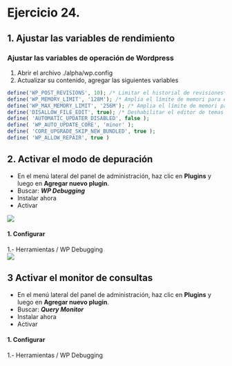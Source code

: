 # Ejercicio 24.

## 1.  Ajustar las variables de rendimiento

### Ajustar las variables de operación de Wordpress
1.  Abrir el archivo ./alpha/wp.config
2. Actualizar su contenido, agregar las siguientes variables

```php
define('WP_POST_REVISIONS', 10); /* Limitar el historial de revisiones*/
define('WP_MEMORY_LIMIT', '128M'); /* Amplia el límite de memori para el FrontEnd */
define('WP_MAX_MEMORY_LIMIT', '256M'); /* Amplia el límite de memori para el WP-ADMIN */
define('DISALLOW_FILE_EDIT', true); /* Deshabilitar el editor de temas y plugins */
define( 'AUTOMATIC_UPDATER_DISABLED', false );
define( 'WP_AUTO_UPDATE_CORE', 'minor' );
define( 'CORE_UPGRADE_SKIP_NEW_BUNDLED', true );
define( 'WP_ALLOW_REPAIR', true )
```
## 2.  Activar el modo de depuración
- En el menú lateral del panel de administración, haz clic en **Plugins** y luego en **Agregar nuevo plugin**.
- Buscar: _**WP Debugging**_
- Instalar ahora
- Activar

![](https://i.imgur.com/r2EFhqy.png)
#### 1. Configurar
1.- Herramientas  / WP Debugging  
![](https://i.imgur.com/TtXD87w.png)




## 3  Activar el monitor de consultas 
- En el menú lateral del panel de administración, haz clic en **Plugins** y luego en **Agregar nuevo plugin**.
- Buscar: _**Query Monitor**_
- Instalar ahora
- Activar

#### 1. Configurar
1.- Herramientas  / WP Debugging  



<!--stackedit_data:
eyJoaXN0b3J5IjpbMTA4MzI5NzE2MiwzNzgzNDYxNDhdfQ==
-->